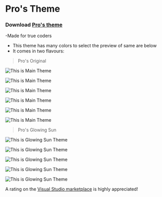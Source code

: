 # Pro's Theme


### Download [  Pro's theme](https://marketplace.visualstudio.com/items?itemName=ProGamer.pro-ggamer)
-Made for true coders
- This theme has many colors to select the preview of same are below
-  It comes in two flavours:

> Pro's Original
> 
![This is Main Theme](img/screenshot(3.png))
>
![This is Main Theme](img/screenshot(4.png))
>
![This is Main Theme](img/screenshot(5.png))
>
![This is Main Theme](img/screenshot(6.png))
>
![This is Main Theme](img/screenshot(7.png))
>
![This is Main Theme](img/screenshot(8.png))
> Pro's Glowing Sun
> 
>
![This is Glowing Sun Theme](img/screenshot(11.png))
>
![This is Glowing Sun Theme](img/screenshot(12.png))
>
![This is Glowing Sun Theme](img/screenshot(13.png))
>
![This is Glowing Sun Theme](img/screenshot(14.png))
>
![This is Glowing Sun Theme](img/screenshot(15.png))


A rating on the [Visual Studio marketplace](https://marketplace.visualstudio.com/items?itemName=ProGamer.pro-ggamer) is highly appreciated!